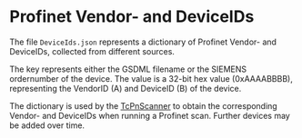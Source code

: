 # Profinet Vendor- and DeviceIDs

The file `DeviceIds.json` represents a dictionary of Profinet Vendor- and DeviceIDs, collected from different sources.

The key represents either the GSDML filename or the SIEMENS ordernumber of the device.
The value is a 32-bit hex value (0xAAAABBBB), representing the VendorID (A) and DeviceID (B) of the device.

The dictionary is used by the [TcPnScanner](https://github.com/OpenCommissioning/OC_TcPnScanner) to obtain the corresponding Vendor- and DeviceIDs when running a Profinet scan.
Further devices may be added over time.
